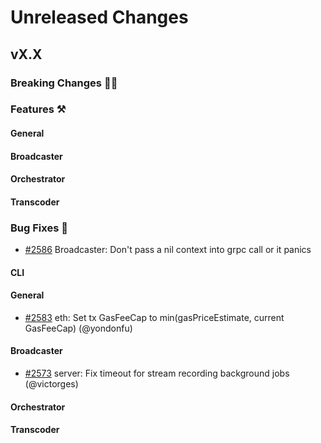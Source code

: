 # Unreleased Changes

## vX.X

### Breaking Changes 🚨🚨

### Features ⚒

#### General

#### Broadcaster

#### Orchestrator

#### Transcoder

### Bug Fixes 🐞
- [#2586](https://github.com/livepeer/go-livepeer/pull/2586) Broadcaster: Don't pass a nil context into grpc call or it panics

#### CLI

#### General
- [#2583](https://github.com/livepeer/go-livepeer/pull/2583) eth: Set tx GasFeeCap to min(gasPriceEstimate, current GasFeeCap) (@yondonfu)

#### Broadcaster
- [#2573](https://github.com/livepeer/go-livepeer/pull/2573) server: Fix timeout for stream recording background jobs (@victorges)

#### Orchestrator

#### Transcoder
